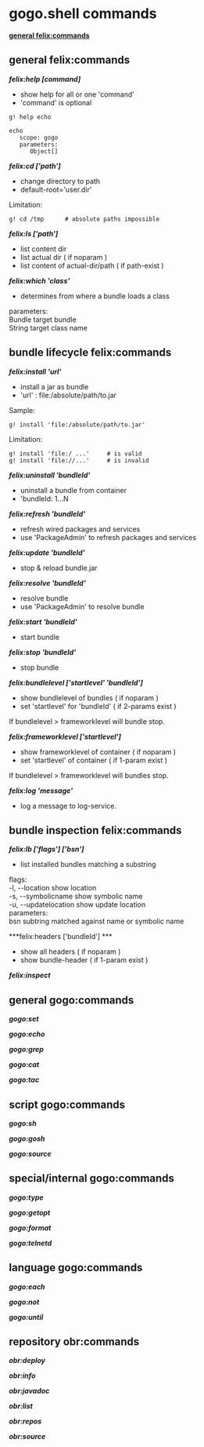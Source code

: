 # gogo.shell commands

**[general felix:commands](#general-felixcommands)**  

## general felix:commands

***felix:help	[command]***

- show help for all or one 'command'  
- 'command' is optional

```
g! help echo 

echo
   scope: gogo
   parameters:
      Object[] 
```

***felix:cd ['path']***

- change directory to path
- default-root='user.dir'

Limitation:

```
g! cd /tmp		# absolute paths impossible
```

***felix:ls ['path']***

- list content dir
- list actual dir 					( if noparam )
- list content of actual-dir/path	( if path-exist )

***felix:which 'class'***

- determines from where a bundle loads a class

parameters:  
      Bundle   target bundle  
      String   target class name  

## bundle lifecycle felix:commands

***felix:install  'url'***

- install a jar as bundle
- 'url' : file:/absolute/path/to.jar

Sample:

`g! install 'file:/absolute/path/to.jar'`

Limitation:

```
g! install 'file:/ ...' 	# is valid 
g! install 'file://...' 	# is invalid
```

***felix:uninstall 'bundleId'***

- uninstall a bundle from container
- 'bundleId: 1...N 

***felix:refresh  'bundleId'***

- refresh wired packages and services
- use 'PackageAdmin' to refresh packages and services 
 
***felix:update 'bundleId'***

- stop & reload bundle.jar

***felix:resolve 'bundleId'***

- resolve bundle 
- use 'PackageAdmin' to resolve bundle

***felix:start 'bundleId'***

- start bundle 

***felix:stop 'bundleId'***

- stop bundle

***felix:bundlelevel ['startlevel' 'bundleId']***

- show bundlelevel of bundles 		( if noparam )
- set 'startlevel' for 'bundleId' 	( if 2-params exist )

If bundlelevel > frameworklevel will bundle stop.

***felix:frameworklevel ['startlevel']***

- show frameworklevel of container	( if noparam )
- set 'startlevel' of container		( if 1-param exist )

If bundlelevel > frameworklevel will bundles stop.

***felix:log 'message'***

- log a message to log-service.

## bundle inspection felix:commands

***felix:lb ['flags'] ['bsn']***

- list installed bundles matching a substring
 
flags:  
      -l, --location   show location  
      -s, --symbolicname   show symbolic name  
      -u, --updatelocation   show update location  
parameters:  
      bsn   subtring matched against name or symbolic name  

***felix:headers ['bundleId'] ***

- show all headers 		( if noparam )
- show bundle-header 	( if 1-param exist )


***felix:inspect***


## general gogo:commands

***gogo:set***

***gogo:echo***

***gogo:grep***

***gogo:cat***

***gogo:tac***

## script gogo:commands

***gogo:sh***

***gogo:gosh***

***gogo:source***

## special/internal gogo:commands

***gogo:type***

***gogo:getopt***

***gogo:format***

***gogo:telnetd***


## language gogo:commands

***gogo:each***

***gogo:not***

***gogo:until***

## repository obr:commands

***obr:deploy***

***obr:info***

***obr:javadoc***

***obr:list***

***obr:repos***

***obr:source***

